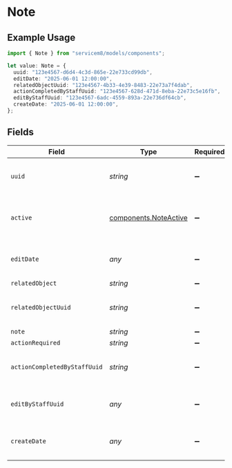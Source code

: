 # Note

## Example Usage

```typescript
import { Note } from "servicem8/models/components";

let value: Note = {
  uuid: "123e4567-d6d4-4c3d-865e-22e733cd99db",
  editDate: "2025-06-01 12:00:00",
  relatedObjectUuid: "123e4567-4b33-4e39-8483-22e73a7f4dab",
  actionCompletedByStaffUuid: "123e4567-628d-471d-8eba-22e73c5e16fb",
  editByStaffUuid: "123e4567-6adc-4559-893a-22e736df64cb",
  createDate: "2025-06-01 12:00:00",
};
```

## Fields

| Field                                                          | Type                                                           | Required                                                       | Description                                                    | Example                                                        |
| -------------------------------------------------------------- | -------------------------------------------------------------- | -------------------------------------------------------------- | -------------------------------------------------------------- | -------------------------------------------------------------- |
| `uuid`                                                         | *string*                                                       | :heavy_minus_sign:                                             | Unique identifier for this record                              | 123e4567-d6d4-4c3d-865e-22e733cd99db                           |
| `active`                                                       | [components.NoteActive](../../models/components/noteactive.md) | :heavy_minus_sign:                                             | Record active/deleted flag.  Valid values are [0,1]            |                                                                |
| `editDate`                                                     | *any*                                                          | :heavy_minus_sign:                                             | Timestamp at which record was last modified                    | 2025-06-01 12:00:00                                            |
| `relatedObject`                                                | *string*                                                       | :heavy_minus_sign:                                             | N/A                                                            |                                                                |
| `relatedObjectUuid`                                            | *string*                                                       | :heavy_minus_sign:                                             | N/A                                                            | 123e4567-4b33-4e39-8483-22e73a7f4dab                           |
| `note`                                                         | *string*                                                       | :heavy_minus_sign:                                             | N/A                                                            |                                                                |
| `actionRequired`                                               | *string*                                                       | :heavy_minus_sign:                                             | N/A                                                            |                                                                |
| `actionCompletedByStaffUuid`                                   | *string*                                                       | :heavy_minus_sign:                                             | N/A                                                            | 123e4567-628d-471d-8eba-22e73c5e16fb                           |
| `editByStaffUuid`                                              | *any*                                                          | :heavy_minus_sign:                                             | UUID of Staff Member who last modified record                  | 123e4567-6adc-4559-893a-22e736df64cb                           |
| `createDate`                                                   | *any*                                                          | :heavy_minus_sign:                                             | Timestamp at which record was last modified                    | 2025-06-01 12:00:00                                            |